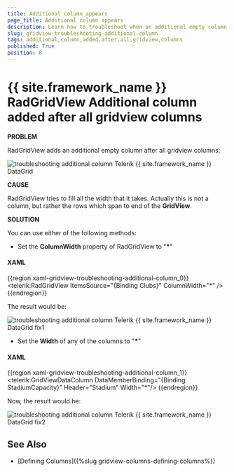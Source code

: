 ```yaml
---
title: Additional column appears
page_title: Additional column appears
description: Learn how to troubleshoot when an additional empty column appears after all columns within RadGridView - Telerik's {{ site.framework_name }} DataGrid.
slug: gridview-troubleshooting-additional-column
tags: additional,column,added,after,all,gridview,columns
published: True
position: 8
---
```


# {{ site.framework_name }} RadGridView Additional column added after all gridview columns

__PROBLEM__

RadGridView adds an additional empty column after all gridview columns:

![troubleshooting additional column Telerik {{ site.framework_name }} DataGrid](images/troubleshooting_additional_column_gridview.png)

__CAUSE__

RadGridView tries to fill all the width that it takes. Actually this is not a column, but rather the rows which span to end of the __GridView__.

__SOLUTION__

You can use either of the following methods: 

* Set the __ColumnWidth__ property of RadGridView to "__*__"

#### __XAML__

{{region xaml-gridview-troubleshooting-additional-column_0}}
	<telerik:RadGridView ItemsSource="{Binding Clubs}" ColumnWidth="*" />
{{endregion}}

The result would be:

![troubleshooting additional column Telerik {{ site.framework_name }} DataGrid fix1](images/troubleshooting_additional_column_gridview_fix1.png)

* Set the __Width__ of any of the columns to "__*__"

#### __XAML__

{{region xaml-gridview-troubleshooting-additional-column_1}}
	<telerik:GridViewDataColumn DataMemberBinding="{Binding StadiumCapacity}" 
	            Header="Stadium" 
	            Width="*"/>
{{endregion}}

Now, the result would be:

![troubleshooting additional column Telerik {{ site.framework_name }} DataGrid fix2](images/troubleshooting_additional_column_gridview_fix2.png)

## See Also
* [Defining Columns]({%slug gridview-columns-defining-columns%})